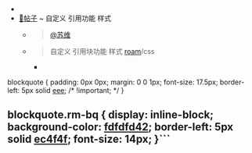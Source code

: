 - 
- [📝帖子](📝帖子.md) ~ 自定义 引用功能 样式
    - > [@苏维](@苏维.md) 
    - > 自定义 引用块功能 样式 [roam](roam.md)/css
        - ```css
blockquote {
    padding: 0px 0px;
    margin: 0 0 1px;
    font-size: 17.5px;
    border-left: 5px solid [eee](eee.md);
    /* !important; */
}

blockquote.rm-bq {
    display: inline-block;
    background-color: [fdfdfd42](fdfdfd42.md);
    border-left: 5px solid [ec4f4f](ec4f4f.md);
    font-size: 14px;
}```
- 
